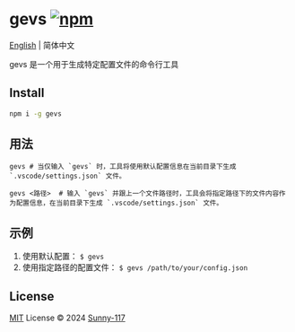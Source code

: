 # gevs [![npm](https://img.shields.io/npm/v/gevs.svg)](https://www.npmjs.com/package/gevs)

[English](./README.md) | 简体中文

gevs 是一个用于生成特定配置文件的命令行工具

## Install

```bash
npm i -g gevs
```

## 用法
```shell
gevs # 当仅输入 `gevs` 时，工具将使用默认配置信息在当前目录下生成 `.vscode/settings.json` 文件。

gevs <路径>  # 输入 `gevs` 并跟上一个文件路径时，工具会将指定路径下的文件内容作为配置信息，在当前目录下生成 `.vscode/settings.json` 文件。
```

## 示例
1.  使用默认配置：
    `$ gevs`
2. 使用指定路径的配置文件：
    `$ gevs /path/to/your/config.json`

## License

[MIT](./LICENSE) License © 2024 [Sunny-117](https://github.com/Sunny-117)
